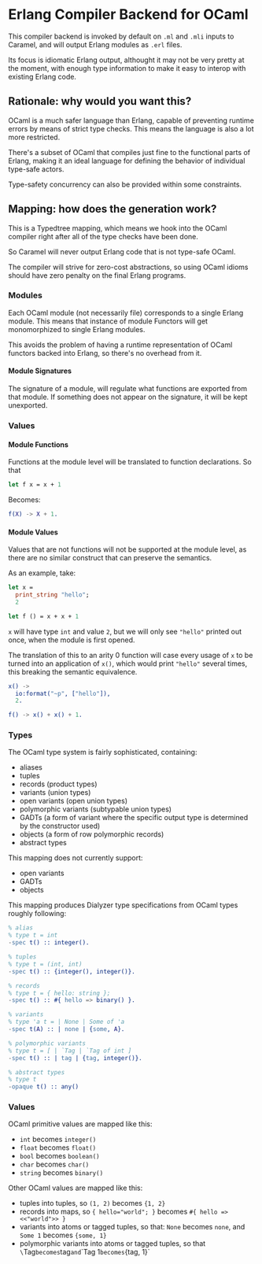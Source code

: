 # Erlang Compiler Backend for OCaml

This compiler backend is invoked by default on `.ml` and `.mli` inputs to
Caramel, and will output Erlang modules as `.erl` files.

Its focus is idiomatic Erlang output, althought it may not be very pretty at
the moment, with enough type information to make it easy to interop with
existing Erlang code.

## Rationale: why would you want this?

OCaml is a much safer language than Erlang, capable of preventing runtime errors 
by means of strict type checks. This means the language is also a lot more restricted.

There's a subset of OCaml that compiles just fine to the functional parts of
Erlang, making it an ideal language for defining the behavior of individual
type-safe actors.

Type-safety concurrency can also be provided within some constraints.

## Mapping: how does the generation work?

This is a Typedtree mapping, which means we hook into the OCaml compiler right
after all of the type checks have been done.

So Caramel will never output Erlang code that is not type-safe OCaml.

The compiler will strive for zero-cost abstractions, so using OCaml idioms
should have zero penalty on the final Erlang programs.

### Modules

Each OCaml module (not necessarily file) corresponds to a single
Erlang module. This means that instance of module Functors will get
monomorphized to single Erlang modules.

This avoids the problem of having a runtime representation of OCaml functors
backed into Erlang, so there's no overhead from it.

#### Module Signatures

The signature of a module, will regulate what functions are exported from that
module. If something does not appear on the signature, it will be kept
unexported.

### Values

#### Module Functions

Functions at the module level will be translated to function declarations. So that

```ocaml
let f x = x + 1
```

Becomes:

```erlang
f(X) -> X + 1.
```

#### Module Values

Values that are not functions will not be supported at the module level, as
there are no similar construct that can preserve the semantics.

As an example, take:

```ocaml
let x = 
  print_string "hello";
  2

let f () = x + x + 1
```

`x` will have type `int` and value `2`, but we will only see `"hello"` printed
out once, when the module is first opened.

The translation of this to an arity 0 function will case every usage of `x` to
be turned into an application of `x()`, which would print `"hello"` several
times, this breaking the semantic equivalence.

```erlang
x() ->
  io:format("~p", ["hello"]),
  2.

f() -> x() + x() + 1.
```

### Types

The OCaml type system is fairly sophisticated, containing:

* aliases
* tuples
* records (product types)
* variants (union types)
* open variants (open union types)
* polymorphic variants (subtypable union types)
* GADTs (a form of variant where the specific output type is determined by the constructor used)
* objects (a form of row polymorphic records)
* abstract types

This mapping does not currently support:

* open variants
* GADTs
* objects

This mapping produces Dialyzer type specifications from OCaml types roughly following:

```erlang
% alias
% type t = int
-spec t() :: integer().

% tuples
% type t = (int, int)
-spec t() :: {integer(), integer()}.

% records
% type t = { hello: string };
-spec t() :: #{ hello => binary() }.

% variants
% type 'a t = | None | Some of 'a
-spec t(A) :: | none | {some, A}.

% polymorphic variants
% type t = [ | `Tag | `Tag of int ]
-spec t() :: | tag | {tag, integer()}.

% abstract types
% type t
-opaque t() :: any()
```

### Values

OCaml primitive values are mapped like this:

* `int` becomes `integer()`
* `float` becomes `float()`
* `bool` becomes `boolean()`
* `char` becomes `char()`
* `string` becomes `binary()`

Other OCaml values are mapped like this:

* tuples into tuples, so `(1, 2)` becomes `{1, 2}`
* records into maps, so `{ hello="world"; }` becomes `#{ hello => <<"world">> }`
* variants into atoms or tagged tuples, so that: `None` becomes `none`, and
  `Some 1` becomes `{some, 1}`
* polymorphic variants into atoms or tagged tuples, so that `\`Tag` becomes
  `tag` and `\`Tag 1` becomes `{tag, 1}`
